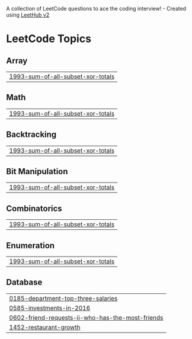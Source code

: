 A collection of LeetCode questions to ace the coding interview! - Created using [LeetHub v2](https://github.com/arunbhardwaj/LeetHub-2.0)
<!---LeetCode Topics Start-->
# LeetCode Topics
## Array
|  |
| ------- |
| [1993-sum-of-all-subset-xor-totals](https://github.com/bhushan-madankar/leetcode-solutions/tree/master/1993-sum-of-all-subset-xor-totals) |
## Math
|  |
| ------- |
| [1993-sum-of-all-subset-xor-totals](https://github.com/bhushan-madankar/leetcode-solutions/tree/master/1993-sum-of-all-subset-xor-totals) |
## Backtracking
|  |
| ------- |
| [1993-sum-of-all-subset-xor-totals](https://github.com/bhushan-madankar/leetcode-solutions/tree/master/1993-sum-of-all-subset-xor-totals) |
## Bit Manipulation
|  |
| ------- |
| [1993-sum-of-all-subset-xor-totals](https://github.com/bhushan-madankar/leetcode-solutions/tree/master/1993-sum-of-all-subset-xor-totals) |
## Combinatorics
|  |
| ------- |
| [1993-sum-of-all-subset-xor-totals](https://github.com/bhushan-madankar/leetcode-solutions/tree/master/1993-sum-of-all-subset-xor-totals) |
## Enumeration
|  |
| ------- |
| [1993-sum-of-all-subset-xor-totals](https://github.com/bhushan-madankar/leetcode-solutions/tree/master/1993-sum-of-all-subset-xor-totals) |
## Database
|  |
| ------- |
| [0185-department-top-three-salaries](https://github.com/bhushan-madankar/leetcode-solutions/tree/master/0185-department-top-three-salaries) |
| [0585-investments-in-2016](https://github.com/bhushan-madankar/leetcode-solutions/tree/master/0585-investments-in-2016) |
| [0602-friend-requests-ii-who-has-the-most-friends](https://github.com/bhushan-madankar/leetcode-solutions/tree/master/0602-friend-requests-ii-who-has-the-most-friends) |
| [1452-restaurant-growth](https://github.com/bhushan-madankar/leetcode-solutions/tree/master/1452-restaurant-growth) |
<!---LeetCode Topics End-->
